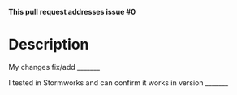 **This pull request addresses issue #0**

# Description

My changes fix/add _______

I tested in Stormworks and can confirm it works in version _______
